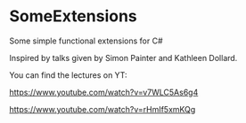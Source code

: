 # SomeExtensions
Some simple functional extensions for C#

Inspired by talks given by Simon Painter and Kathleen Dollard. 

You can find the lectures on YT:

https://www.youtube.com/watch?v=v7WLC5As6g4

https://www.youtube.com/watch?v=rHmIf5xmKQg
